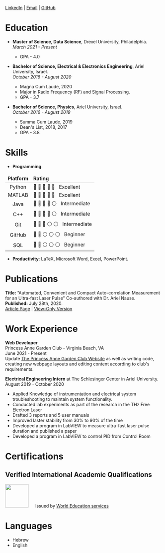 <style>
table,td, th {
    border: none!important;
}
</style>
[LinkedIn](https://www.linkedin.com/in/aviv-faraj-857278180/) | [Email](mailto:avivfaraj4@gmail.com) | [GitHub](https://github.com/avivfaraj)
# Education
- **Master of Science, Data Science**, Drexel University, Philadelphia. <br>
  <i>March 2021 - Present </i>
  - GPA - 4.0

- **Bachelor of Science, Electrical & Electronics Engineering**, Ariel University, Israel.<br>
  <i>October 2016 - August 2020 </i>
    - Magna Cum Laude, 2020
    - Major in Radio Frequency (RF) and Signal Processing.
    - GPA - 3.7
  
- **Bachelor of Science, Physics**, Ariel University, Israel. <br>
  <i>October 2016 - August 2019 </i>
    - Summa Cum Laude, 2019
    - Dean's List, 2018, 2017
    - GPA - 3.8 

# Skills
- **Programming**: 

Platform | Rating 
:--: | :-- 
Python| 🔵 🔵 🔵 🔵 🔵 &nbsp; Excellent
MATLAB| 🔵 🔵 🔵 🔵 🔵 &nbsp; Excellent
Java|🔵 🔵 🔵 🔵 ⚪ &nbsp; Intermediate
C++|🔵 🔵 🔵 🔵 ⚪ &nbsp; Intermediate
Git|🔵 🔵 🔵 ⚪ ⚪ &nbsp; Intermediate
GitHub|🔵 🔵 ⚪ ⚪ ⚪ &nbsp; Beginner
SQL|🔵 🔵 ⚪ ⚪ ⚪ &nbsp; Beginner

<!-- <span style="color:green">Python</span> -->

- **Productivity**: LaTeX, Microsoft Word, Excel, PowerPoint.
 
# Publications
**Title:** ”Automated, Convenient and Compact Auto-correlation Measurement for an Ultra-fast Laser Pulse" Co-authored with Dr. Ariel Nause. <br>
**Published:** July 28th, 2020.<br>
[Article Page](https://doi.org/10.1134/S0020441220040028) | [View-Only Version](https://rdcu.be/b5Vhh)<br>

# Work Experience
**Web Developer** <br>
Princess Anne Garden Club - Virginia Beach, VA <br>
June 2021 - Present <br>
Update [The Princess Anne Garden Club Website](https://pagardenclub.org) as well as writing code, creating new webpage layouts and editing content according to club's requirements. <br>
 
 
**Electrical Engineering Intern** at The Schlesinger Center in Ariel University.<br>
August 2019 - October 2020
- Applied Knowledge of instrumentation and electrical system troubleshooting to maintain system functionality.
- Conducted lab experiments as part of the research in the THz Free Electron Laser
- Drafted 3 reports and 5 user manuals
- Improved laster stability from 30% to 90% of the time
- Developed a program in LabVIEW to measure ultra-fast laser pulse duration and published a paper
- Developed a program in LabVIEW to control PID from Control Room
 
# Certifications
## Verified International Academic Qualifications
<img src="https://drive.google.com/uc?export=view&id=1XCIlkvi4qatYpIwReCacbqkJqSapLwQm" width="75">  &emsp; Issued by [World Education services](https://www.wes.org/)


# Languages
 - Hebrew
 - English


 
<!-- ## Welcome to GitHub Pages

You can use the [editor on GitHub](https://github.com/avivfaraj/cv/edit/gh-pages/index.md) to maintain and preview the content for your website in Markdown files.

Whenever you commit to this repository, GitHub Pages will run [Jekyll](https://jekyllrb.com/) to rebuild the pages in your site, from the content in your Markdown files.

### Markdown

Markdown is a lightweight and easy-to-use syntax for styling your writing. It includes conventions for

```markdown
Syntax highlighted code block

# Header 1
## Header 2
### Header 3

- Bulleted
- List

1. Numbered
2. List

**Bold** and _Italic_ and `Code` text

[Link](url) and ![Image](src)
```

For more details see [GitHub Flavored Markdown](https://guides.github.com/features/mastering-markdown/).

### Jekyll Themes

Your Pages site will use the layout and styles from the Jekyll theme you have selected in your [repository settings](https://github.com/avivfaraj/cv/settings/pages). The name of this theme is saved in the Jekyll `_config.yml` configuration file.

### Support or Contact

Having trouble with Pages? Check out our [documentation](https://docs.github.com/categories/github-pages-basics/) or [contact support](https://support.github.com/contact) and we’ll help you sort it out.
 -->
